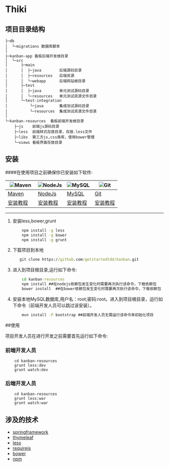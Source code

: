 # Thiki

## 项目目录结构
```
├─db
│  └─migrations 数据库脚本
│
├─kanban-app 看板后端开发根目录
│  └─src
│      ├─main
│      │  ├─java        后端源码目录
│      │  ├─resources   后端资源
│      │  └─webapp      后端网站根目录
│      ├─test
│      │  ├─java        单元测试源码目录
│      │  └─resources   单元测试资源文件目录
│      └─test-integration
│          └─java       集成测试源码目录
│          └─resources  集成测试资源文件目录
│
└─kanban-resources  看板前端开发根目录
    ├─js    前端js源码目录
    ├─less  前端样式存放目录，存放.less文件
    ├─libs  第三方js,css类库，使用bower管理
    └─views 看板界面存放目录
```

## 安装

####在使用项目之前确保你已安装如下软件:

![Maven](http://maven.apache.org/images/maven-logo-black-on-white.png)      | ![NodeJs](http://images.51cto.com/files/uploadimg/20121108/1001291.jpg)    | ![MySQL](http://dev.mysql.com/common/logos/logo-mysql-110x57.png)         | ![Git](http://git-scm.com/images/logo@2x.png)
----------------------------------------------------------------------------| ------------------------------------------------------------------------   | ------------------------------------------------------------------------  | --------------------------------------------------------------------------
[Maven](http://maven.apache.org/download.cgi)                               | [NodeJs](https://nodejs.org/download/)                                     | [MySQL](http://dev.mysql.com/downloads/windows/installer/)                | [Git](http://git-scm.com/download)
[安装教程](http://jingyan.baidu.com/article/d8072ac45d3660ec94cefd51.html)　 | [安装教程](http://jingyan.baidu.com/article/a948d6515d4c850a2dcd2e18.html) | [安装教程](http://jingyan.baidu.com/article/48b558e37c20e77f38c09a16.html) | [安装教程](http://jingyan.baidu.com/article/90895e0fb3495f64ed6b0b50.html)
-----------------------------------------------------------------------------------------------------------------------------------------------------------------------------------------------------------------------------------------------------------------------------------------------------------------

1.  安装less,bower,grunt

    ```cmd
        npm install -g less
        npm install -g bower
        npm install -g grunt
    ```

2.  下载项目到本地

     ```cmd
        git clone https://github.com/getstartedtdd/kanban.git
     ```

3.  进入到项目根目录,运行如下命令:

    ```cmd
        cd kanban-resources
        npm install ##在nodejs依赖包发生变化时需要再次执行该命令，下载依赖包
        bower install  ##在bower依赖包发生变化时需要再次执行该命令，下载依赖包
    ```

4.  安装本地MySQL数据库,用户名：root;密码:root。进入到项目根目录，运行如下命令（前端开发人员可以跳过该安装）。

    ```cmd
        mvn install -P bootstrap ##前端开发人员无需运行该命令来初始化项目
    ```



##使用

项目开发人员在进行开发之前需要首先运行如下命令:


### 前端开发人员

```
    cd kanban-resources
    grunt less:dev
    grunt watch:dev
```

### 后端开发人员

```
    cd kanban-resources
    grunt less:war
    grunt watch:war
```

## 涉及的技术

- [springframework](http://projects.spring.io/spring-framework/)
- [thymeleaf](http://www.thymeleaf.org)
- [less](http://lesscss.org/)
- [requirejs](http://www.requirejs.cn)
- [bower](http://bower.io)
- [npm](https://www.npmjs.com/)
